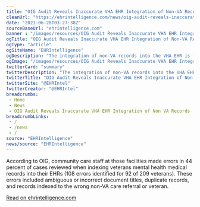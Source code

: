 ```yaml
--- 
title: "OIG Audit Reveals Inaccurate VHA EHR Integration of Non-VA Records"
cleanUrl: "https://ehrintelligence.com/news/oig-audit-reveals-inaccurate-vha-ehr-integration-of-non-va-records?eid=CXTEL000000592620&elqCampaignId=19805&elqTrackId=678ecd9f485b4e6383ca6d851bdc0857&elq=8194104cbd5f40b69fb5b6b316be3cf1&elqaid=20649&elqat=1&elqCampaignId=19805"
date: "2021-06-28T03:27:38Z"
sourceBaseUrl: "ehrintelligence.com"
banner : "/images/resources/OIG Audit Reveals Inaccurate VHA EHR Integration of NonVA Records.jpg"
ogTitle: "OIG Audit Reveals Inaccurate VHA EHR Integration of Non-VA Records"
ogType: "article"
ogSiteName: "EHRIntelligence"
ogDescription: "The integration of non-VA records into the VHA EHR is fraught with inaccuracy due to a lack of standard procedures and inadequate IT training."
ogImage: "/images/resources/OIG Audit Reveals Inaccurate VHA EHR Integration of NonVA Records.jpg"
twitterCard: "summary"
twitterDescription: "The integration of non-VA records into the VHA EHR is fraught with inaccuracy due to a lack of standard procedures and inadequate IT training."
twitterTitle: "OIG Audit Reveals Inaccurate VHA EHR Integration of Non-VA Records"
twitterSite: "@EHRIntel"
twitterCreator: "@EHRIntel"
breadcrumbs:
 - Home
 - News
 - OIG Audit Reveals Inaccurate VHA EHR Integration of Non VA Records
breadcrumbLinks:
 - / 
 - /news
 - / 
source: "EHRIntelligence"
news/source: "EHRIntelligence"
---
```

According to OIG, community care staff at those facilities made errors in 44 percent of cases reviewed when indexing veterans mental health medical records into their EHRs (108 errors identified for 92 of 209 veterans). These errors included ambiguous or incorrect document titles, duplicate records, and records indexed to the wrong non-VA care referral or veteran.  
  
[Read on ehrintelligence.com](https://ehrintelligence.com/news/oig-audit-reveals-inaccurate-vha-ehr-integration-of-non-va-records?eid=CXTEL000000592620&elqCampaignId=19805&elqTrackId=678ecd9f485b4e6383ca6d851bdc0857&elq=8194104cbd5f40b69fb5b6b316be3cf1&elqaid=20649&elqat=1&elqCampaignId=19805)
